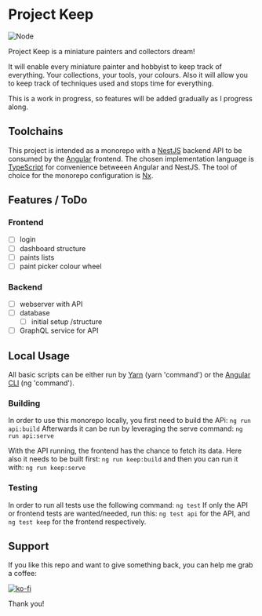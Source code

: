 # Project Keep

![Node](https://github.com/hueftl/keep/workflows/Node/badge.svg)

Project Keep is a miniature painters and collectors dream!

It will enable every miniature painter and hobbyist to keep track of everything. Your collections, your tools, your
colours. Also it will allow you to keep track of techniques used and stops time for everything.

This is a work in progress, so features will be added gradually as I progress along.

## Toolchains

This project is intended as a monorepo with a [NestJS](https://nestjs.com/) backend API to be consumed by the
[Angular](https://angular.io/) frontend. The chosen implementation language is
[TypeScript](https://www.typescriptlang.org/) for convenience betweeen Angular and NestJS. The tool of choice for the
monorepo configuration is [Nx](https://nx.dev/angular).

## Features / ToDo

### Frontend

- [ ] login
- [ ] dashboard structure
- [ ] paints lists
- [ ] paint picker colour wheel

### Backend

- [ ] webserver with API
- [ ] database
  - [ ] initial setup /structure
- [ ] GraphQL service for API

## Local Usage

All basic scripts can be either run by [Yarn](https://yarnpkg.com/) (yarn 'command') or the [Angular CLI](https://angular.io/cli) (ng 'command').

### Building

In order to use this monorepo locally, you first need to build the APi:
`ng run api:build`
Afterwards it can be run by leveraging the serve command:
`ng run api:serve`

With the API running, the frontend has the chance to fetch its data. Here also it needs to be built first:
`ng run keep:build`
and then you can run it with:
`ng run keep:serve`

### Testing

In order to run all tests use the following command:
`ng test`
If only the API or frontend tests are wanted/needed, run this:
`ng test api` for the API, and
`ng test keep` for the frontend respectively.

## Support

If you like this repo and want to give something back, you can help me grab a coffee:

[![ko-fi](https://www.ko-fi.com/img/githubbutton_sm.svg)](https://ko-fi.com/B0B11826R)

Thank you!
